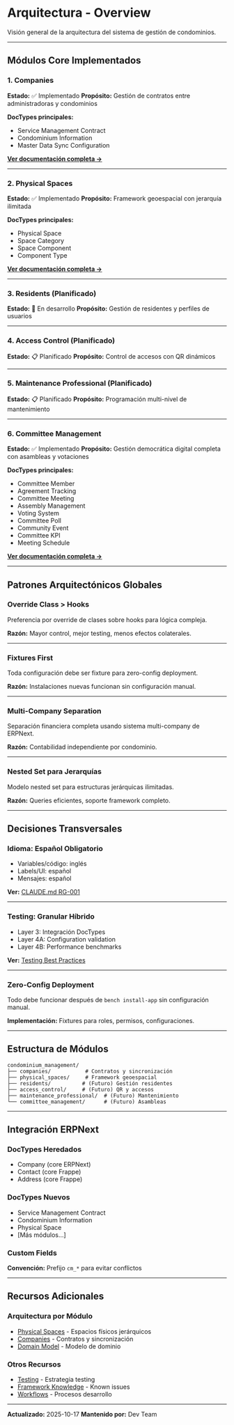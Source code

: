 # Arquitectura - Overview

Visión general de la arquitectura del sistema de gestión de condominios.

---

## Módulos Core Implementados

### 1. Companies
**Estado:** ✅ Implementado
**Propósito:** Gestión de contratos entre administradoras y condominios

**DocTypes principales:**
- Service Management Contract
- Condominium Information
- Master Data Sync Configuration

**[Ver documentación completa →](companies.md)**

---

### 2. Physical Spaces
**Estado:** ✅ Implementado
**Propósito:** Framework geoespacial con jerarquía ilimitada

**DocTypes principales:**
- Physical Space
- Space Category
- Space Component
- Component Type

**[Ver documentación completa →](physical-spaces.md)**

---

### 3. Residents (Planificado)
**Estado:** 🔄 En desarrollo
**Propósito:** Gestión de residentes y perfiles de usuarios

---

### 4. Access Control (Planificado)
**Estado:** 📋 Planificado
**Propósito:** Control de accesos con QR dinámicos

---

### 5. Maintenance Professional (Planificado)
**Estado:** 📋 Planificado
**Propósito:** Programación multi-nivel de mantenimiento

---

### 6. Committee Management
**Estado:** ✅ Implementado
**Propósito:** Gestión democrática digital completa con asambleas y votaciones

**DocTypes principales:**
- Committee Member
- Agreement Tracking
- Committee Meeting
- Assembly Management
- Voting System
- Committee Poll
- Community Event
- Committee KPI
- Meeting Schedule

**[Ver documentación completa →](committee-management.md)**

---

## Patrones Arquitectónicos Globales

### Override Class > Hooks
Preferencia por override de clases sobre hooks para lógica compleja.

**Razón:** Mayor control, mejor testing, menos efectos colaterales.

---

### Fixtures First
Toda configuración debe ser fixture para zero-config deployment.

**Razón:** Instalaciones nuevas funcionan sin configuración manual.

---

### Multi-Company Separation
Separación financiera completa usando sistema multi-company de ERPNext.

**Razón:** Contabilidad independiente por condominio.

---

### Nested Set para Jerarquías
Modelo nested set para estructuras jerárquicas ilimitadas.

**Razón:** Queries eficientes, soporte framework completo.

---

## Decisiones Transversales

### Idioma: Español Obligatorio
- Variables/código: inglés
- Labels/UI: español
- Mensajes: español

**Ver:** [CLAUDE.md RG-001](../../CLAUDE.md)

---

### Testing: Granular Híbrido
- Layer 3: Integración DocTypes
- Layer 4A: Configuration validation
- Layer 4B: Performance benchmarks

**Ver:** [Testing Best Practices](../testing/best-practices.md)

---

### Zero-Config Deployment
Todo debe funcionar después de `bench install-app` sin configuración manual.

**Implementación:** Fixtures para roles, permisos, configuraciones.

---

## Estructura de Módulos

```
condominium_management/
├── companies/           # Contratos y sincronización
├── physical_spaces/     # Framework geoespacial
├── residents/          # (Futuro) Gestión residentes
├── access_control/     # (Futuro) QR y accesos
├── maintenance_professional/  # (Futuro) Mantenimiento
└── committee_management/      # (Futuro) Asambleas
```

---

## Integración ERPNext

### DocTypes Heredados
- Company (core ERPNext)
- Contact (core Frappe)
- Address (core Frappe)

### DocTypes Nuevos
- Service Management Contract
- Condominium Information
- Physical Space
- [Más módulos...]

### Custom Fields
**Convención:** Prefijo `cm_*` para evitar conflictos

---

## Recursos Adicionales

### Arquitectura por Módulo
- [Physical Spaces](physical-spaces.md) - Espacios físicos jerárquicos
- [Companies](companies.md) - Contratos y sincronización
- [Domain Model](domain-model.md) - Modelo de dominio

### Otros Recursos
- [Testing](../testing/overview.md) - Estrategia testing
- [Framework Knowledge](../framework-knowledge/known-issues.md) - Known issues
- [Workflows](../workflows/git-workflow.md) - Procesos desarrollo

---

**Actualizado:** 2025-10-17
**Mantenido por:** Dev Team

